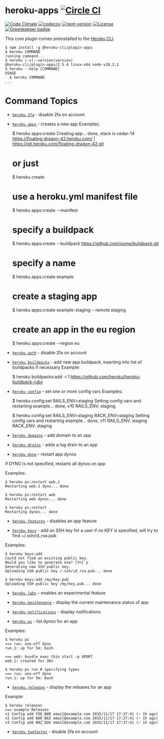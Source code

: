 heroku-apps [![Circle CI](https://circleci.com/gh/heroku/heroku-apps.svg?style=svg)](https://circleci.com/gh/heroku/heroku-apps)
===========

[![Code Climate](https://codeclimate.com/github/heroku/heroku-apps/badges/gpa.svg)](https://codeclimate.com/github/heroku/heroku-apps)
[![codecov](https://codecov.io/gh/heroku/heroku-apps/branch/master/graph/badge.svg)](https://codecov.io/gh/heroku/heroku-apps)
[![npm version](https://badge.fury.io/js/heroku-apps.svg)](https://badge.fury.io/js/heroku-apps)
[![License](https://img.shields.io/github/license/heroku/heroku-apps.svg)](https://github.com/heroku/heroku-apps/blob/master/LICENSE)
[![Greenkeeper badge](https://badges.greenkeeper.io/heroku/heroku-apps.svg)](https://greenkeeper.io/)

This core plugin comes preinstalled to the [Heroku CLI](https://cli.heroku.com).

<!-- usage -->
```sh-session
$ npm install -g @heroku-cli/plugin-apps
$ heroku COMMAND
running command...
$ heroku (-v|--version|version)
@heroku-cli/plugin-apps/2.5.4 linux-x64 node-v10.2.1
$ heroku --help [COMMAND]
USAGE
  $ heroku COMMAND
...
```
<!-- usagestop -->
<!-- commands -->
# Command Topics

* [`heroku 2fa`](docs/2fa.md) - disable 2fa on account

* [`heroku apps`](docs/apps.md) - creates a new app
Examples:

    $ heroku apps:create
    Creating app... done, stack is cedar-14
    https://floating-dragon-42.heroku.com/ | https://git.heroku.com/floating-dragon-42.git

    # or just
    $ heroku create

    # use a heroku.yml manifest file
    $ heroku apps:create --manifest

    # specify a buildpack
    $ heroku apps:create --buildpack https://github.com/some/buildpack.git

    # specify a name
    $ heroku apps:create example

    # create a staging app
    $ heroku apps:create example-staging --remote staging

    # create an app in the eu region
    $ heroku apps:create --region eu
 
* [`heroku auth`](docs/auth.md) - disable 2fa on account

* [`heroku buildpacks`](docs/buildpacks.md) - add new app buildpack, inserting into list of buildpacks if necessary
Example:

     $ heroku buildpacks:add -i 1 https://github.com/heroku/heroku-buildpack-ruby

* [`heroku config`](docs/config.md) - set one or more config vars
Examples:

    $ heroku config:set RAILS_ENV=staging
    Setting config vars and restarting example... done, v10
    RAILS_ENV: staging
    
    $ heroku config:set RAILS_ENV=staging RACK_ENV=staging
    Setting config vars and restarting example... done, v11
    RAILS_ENV: staging
    RACK_ENV:  staging
 
* [`heroku domains`](docs/domains.md) - add domain to an app

* [`heroku drains`](docs/drains.md) - adds a log drain to an app

* [`heroku dyno`](docs/dyno.md) - restart app dynos

if DYNO is not specified, restarts all dynos on app

Examples:

    $ heroku ps:restart web.1
    Restarting web.1 dyno... done

    $ heroku ps:restart web
    Restarting web dynos... done

    $ heroku ps:restart
    Restarting dynos... done

* [`heroku features`](docs/features.md) - disables an app feature

* [`heroku keys`](docs/keys.md) - add an SSH key for a user
if no KEY is specified, will try to find ~/.ssh/id_rsa.pub

Examples:

    $ heroku keys:add
    Could not find an existing public key.
    Would you like to generate one? [Yn] y
    Generating new SSH public key.
    Uploading SSH public key /.ssh/id_rsa.pub... done

    $ heroku keys:add /my/key.pub
    Uploading SSH public key /my/key.pub... done

* [`heroku labs`](docs/labs.md) - enables an experimental feature

* [`heroku maintenance`](docs/maintenance.md) - display the current maintenance status of app

* [`heroku notifications`](docs/notifications.md) - display notifications

* [`heroku ps`](docs/ps.md) - list dynos for an app

Examples:

    $ heroku ps
    === run: one-off dyno
    run.1: up for 5m: bash
    
    === web: bundle exec thin start -p $PORT
    web.1: created for 30s
    
    $ heroku ps run # specifying types
    === run: one-off dyno
    run.1: up for 5m: bash
* [`heroku releases`](docs/releases.md) - display the releases for an app

Example:

    $ heroku releases
    === example Releases
    v1 Config add FOO_BAR email@example.com 2015/11/17 17:37:41 (~ 1h ago)
    v2 Config add BAR_BAZ email@example.com 2015/11/17 17:37:41 (~ 1h ago)
    v3 Config add BAZ_QUX email@example.com 2015/11/17 17:37:41 (~ 1h ago)
* [`heroku twofactor`](docs/twofactor.md) - disable 2fa on account

<!-- commandsstop -->
